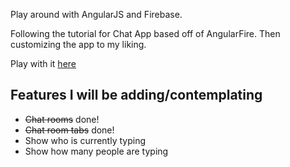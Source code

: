 Play around with AngularJS and Firebase.

Following the tutorial for Chat App based off of AngularFire. Then customizing
the app to my liking.

Play with it [here](https://playwithfire.firebaseapp.com)

## Features I will be adding/contemplating
* ~~Chat rooms~~ done!
* ~~Chat room tabs~~ done!
* Show who is currently typing
* Show how many people are typing
